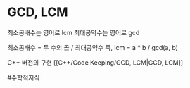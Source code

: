 # GCD, LCM

최소공배수는 영어로 lcm
최대공약수는 영어로 gcd

최소공배수 = 두 수의 곱 / 최대공약수
즉, lcm = a * b / gcd(a, b)

C++ 버전의 구현 [[C++/Code Keeping/GCD, LCM|GCD, LCM]]

#수학적지식 